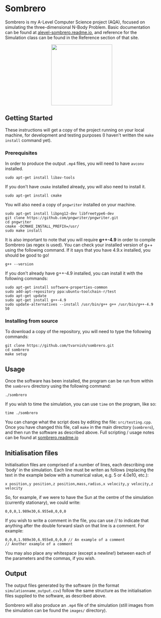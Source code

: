 # Sombrero

Sombrero is my A-Level Computer Science project (AQA), focused on simulating the three-dimensional N-Body Problem. Basic documentation can be found at [alevel-sombrero.readme.io](https://alevel-sombrero.readme.io), and reference for the Simulation class can be found in the Reference section of that site.

<p align="center">
  <img width="200" src="https://i.imgur.com/lDOrYA1.png">
</p>

## Getting Started
These instructions will get a copy of the project running on your local machine, for development and testing purposes (I haven't written the `make install` command yet).

### Prerequisites
In order to produce the output `.mp4` files, you will need to have `avconv` installed.

```
sudo apt-get install libav-tools
```

If you don't have `cmake` installed already, you will also need to install it.

```
sudo apt-get install cmake
```

You will also need a copy of `pngwriter` installed on your machine.

```
sudo apt-get install libpng12-dev libfreetype6-dev
git clone https://github.com/pngwriter/pngwriter.git
cd pngwriter
cmake -DCMAKE_INSTALL_PREFIX=/usr/
sudo make install
```

It is also important to note that you will require **g++-4.9** in order to compile Sombrero (as regex is used). You can check your installed version of g++ using the following command. If it says that you have 4.9.x installed, you should be good to go!

```
g++ --version
```

If you don't already have g++-4.9 installed, you can install it with the following commands:

```
sudo apt-get install software-properties-common
sudo add-apt-repository ppa:ubuntu-toolchain-r/test
sudo apt-get update
sudo apt-get install g++-4.9
sudo update-alternatives --install /usr/bin/g++ g++ /usr/bin/g++-4.9 50
```

### Installing from source
To download a copy of the repository, you will need to type the following commands:

```
git clone https://github.com/tvarnish/sombrero.git
cd sombrero
make setup
```

## Usage
Once the software has been installed, the program can be run from within the `sombrero` directory using the following command:

```
./sombrero
```

If you wish to time the simulation, you can use `time` on the program, like so:

```
time ./sombrero
```

You can change what the script does by editing the file: `src/testing.cpp`. Once you have changed this file, call `make` in the main directory (`sombrero`), and then run the software as described above. Full scripting / usage notes can be found at [sombrero.readme.io](https://sombrero.readme.io/docs)

## Initialisation files
Initialisation files are comprised of a number of lines, each describing one 'body' in the simulation. Each line must be writen as follows (replacing the text in the example below with a numerical value, e.g. 5 or 4.0e10, etc.):

```
x position,y position,z position,mass,radius,x velocity,y velocity,z velocity
```

So, for example, if we were to have the Sun at the centre of the simulation (currently stationary), we could write:

```
0,0,0,1.989e30,6.955e8,0,0,0
```

If you wish to write a comment in the file, you can use // to indicate that anything after the double forward slash on that line is a comment. For example:

```
0,0,0,1.989e30,6.955e8,0,0,0 // An example of a comment
// Another example of a comment
```

You may also place any whitespace (except a newline!) between each of the parameters and the commas, if you wish.

## Output
The output files generated by the software (in the format `simulationname_output.csv`) follow the same structure as the initialisation files supplied to the software, as described above.

Sombrero will also produce an `.mp4` file of the simulation (still images from the simulation can be found the `images/` directory).
